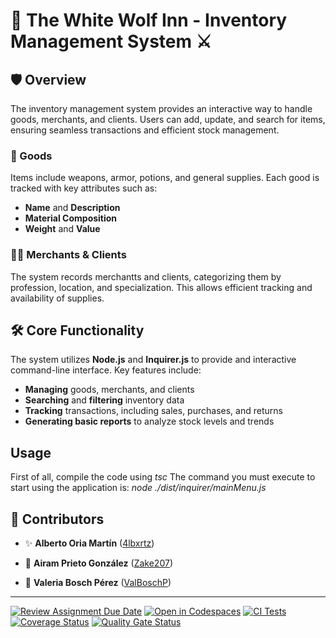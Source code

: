 # 🐺 The White Wolf Inn - Inventory Management System ⚔️

## 🛡️ Overview
The inventory management system provides an interactive way to handle goods, merchants, and clients. Users can add, update, and search for items, ensuring seamless transactions and efficient stock management.

### 🏺 Goods
Items include weapons, armor, potions, and general supplies. Each good is tracked with key attributes such as:
- **Name** and **Description**
- **Material Composition**
- **Weight** and **Value**

### 🧙‍♂️ Merchants & Clients
The system records merchantts and clients, categorizing them by profession, location, and specialization. This allows efficient tracking and availability of supplies.

## 🛠️ Core Functionality
The system utilizes **Node.js** and **Inquirer.js** to provide and interactive command-line interface. Key features include:
- **Managing** goods, merchants, and clients
- **Searching** and **filtering** inventory data
- **Tracking** transactions, including sales, purchases, and returns
- **Generating basic reports** to analyze stock levels and trends

## Usage
First of all, compile the code using *tsc*
The command you must execute to start using the application is: *node ./dist/inquirer/mainMenu.js*

## 🏰 Contributors 

- ✨ **Alberto Oria Martín** ([4lbxrtz](https://github.com/4lbxrtz))

- 🔮 **Airam Prieto González** ([Zake207](https://github.com/Zake207))

- 🐲 **Valeria Bosch Pérez** ([ValBoschP](https://github.com/ValBoschP))

----


[![Review Assignment Due Date](https://classroom.github.com/assets/deadline-readme-button-22041afd0340ce965d47ae6ef1cefeee28c7c493a6346c4f15d667ab976d596c.svg)](https://classroom.github.com/a/nao75Rei)
[![Open in Codespaces](https://classroom.github.com/assets/launch-codespace-2972f46106e565e64193e422d61a12cf1da4916b45550586e14ef0a7c637dd04.svg)](https://classroom.github.com/open-in-codespaces?assignment_repo_id=18690726)
[![CI Tests](https://github.com/ULL-ESIT-INF-DSI-2425/prct07-witcher-datamodel-grouph/actions/workflows/ci.yml/badge.svg)](https://github.com/ULL-ESIT-INF-DSI-2425/prct07-witcher-datamodel-grouph/actions/workflows/ci.yml)
[![Coverage Status](https://coveralls.io/repos/github/ULL-ESIT-INF-DSI-2425/prct07-witcher-datamodel-grouph/badge.svg?branch=main)](https://coveralls.io/github/ULL-ESIT-INF-DSI-2425/prct07-witcher-datamodel-grouph?branch=main)
[![Quality Gate Status](https://sonarcloud.io/api/project_badges/measure?project=ULL-ESIT-INF-DSI-2425_prct07-witcher-datamodel-grouph&metric=alert_status)](https://sonarcloud.io/summary/new_code?id=ULL-ESIT-INF-DSI-2425_prct07-witcher-datamodel-grouph)
